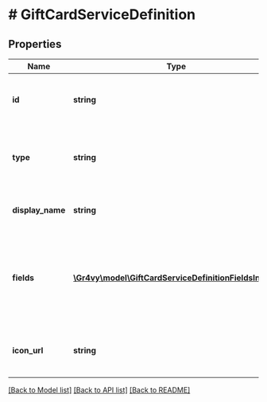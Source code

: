 # # GiftCardServiceDefinition

## Properties

Name | Type | Description | Notes
------------ | ------------- | ------------- | -------------
**id** | **string** | The ID of the gift card service definition. | [optional]
**type** | **string** | &#x60;gift-card-service-definition&#x60;. | [optional] [default to 'gift-card-service-definition']
**display_name** | **string** | The display name of this service. | [optional]
**fields** | [**\Gr4vy\model\GiftCardServiceDefinitionFieldsInner[]**](GiftCardServiceDefinitionFieldsInner.md) | A list of fields that need to be submitted when activating the payment. service. | [optional]
**icon_url** | **string** | An icon to display for the payment service. | [optional]

[[Back to Model list]](../../README.md#models) [[Back to API list]](../../README.md#endpoints) [[Back to README]](../../README.md)
